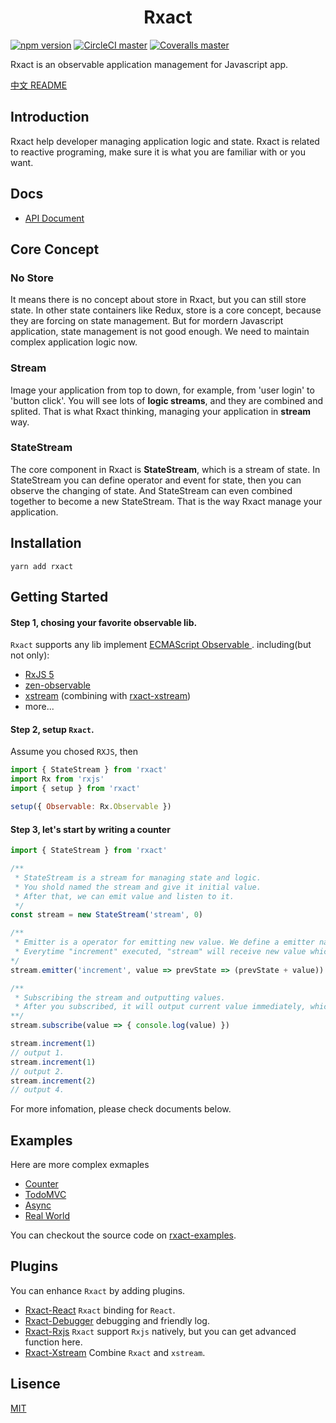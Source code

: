 <h1 align="center">Rxact</h1>

[![npm version](https://img.shields.io/npm/v/rxact.svg?style=flat-square)](https://www.npmjs.com/package/rxact)
[![CircleCI master](https://img.shields.io/circleci/project/github/Darmody/rxact/master.svg?style=flat-square)](https://circleci.com/gh/Darmody/rxact/tree/master)
[![Coveralls master](https://img.shields.io/coveralls/github/Darmody/rxact/master.svg?style=flat-square)](https://coveralls.io/github/Darmody/rxact)

Rxact is an observable application management for Javascript app.

[中文 README](https://github.com/Darmody/rxact/blob/master/CHINESE.md)

## Introduction

Rxact help developer managing application logic and state. Rxact is related to reactive programing, make sure it is what you are familiar with or you want.

## Docs

* [API Document](https://darmody.gitbooks.io/rxact/content/)

## Core Concept

### No Store

It means there is no concept about store in Rxact, but you can still store state. In other state containers like Redux, store is a core concept, because they are forcing on state management. But for mordern Javascript application, state management is not good enough. We need to maintain complex application logic now.

### Stream

Image your application from top to down, for example, from 'user login' to 'button click'. You will see lots of **logic streams**, and they are combined and splited. That is what Rxact thinking, managing your application in **stream** way.

### StateStream

The core component in Rxact is **StateStream**, which is a stream of state. In StateStream you can define operator and event for state, then you can observe the changing of state. And StateStream can even combined together to become a new StateStream. That is the way Rxact manage your application.


## Installation

```
yarn add rxact
```

## Getting Started

#### Step 1, chosing your favorite observable lib.

`Rxact` supports any lib implement [ECMAScript Observable ](https://github.com/tc39/proposal-observable).
including(but not only):
* [RxJS 5](https://github.com/ReactiveX/rxjs)
* [zen-observable](https://github.com/zenparsing/zen-observable)
* [xstream](https://github.com/staltz/xstream) (combining with [rxact-xstream](https://github.com/Darmody/rxact-xstream))
* more...

#### Step 2, setup `Rxact`.

Assume you chosed `RXJS`, then

```javascript
import { StateStream } from 'rxact'
import Rx from 'rxjs'
import { setup } from 'rxact'

setup({ Observable: Rx.Observable })
```

#### Step 3, let's start by writing a counter

```javascript
import { StateStream } from 'rxact'

/**
 * StateStream is a stream for managing state and logic.
 * You shold named the stream and give it initial value.
 * After that, we can emit value and listen to it.
 */
const stream = new StateStream('stream', 0)

/**
 * Emitter is a operator for emitting new value. We define a emitter named "increment" here.
 * Everytime "increment" executed, "stream" will receive new value which equal to previous value plus input value.
*/
stream.emitter('increment', value => prevState => (prevState + value))

/**
 * Subscribing the stream and outputting values.
 * After you subscribed, it will output current value immediately, which means initial value here.
**/
stream.subscribe(value => { console.log(value) })

stream.increment(1)
// output 1.
stream.increment(1)
// output 2.
stream.increment(2)
// output 4.
```

For more infomation, please check documents below.

## Examples

Here are more complex exmaples

* [Counter](https://darmody.github.io/rxact-examples/counter)
* [TodoMVC](https://darmody.github.io/rxact-examples/todomvc)
* [Async](https://darmody.github.io/rxact-examples/async)
* [Real World](https://darmody.github.io/rxact-examples/real-world)

You can checkout the source code on [rxact-examples](https://github.com/darmody/rxact-examples).

## Plugins

You can enhance `Rxact` by adding plugins.
* [Rxact-React](https://github.com/Darmody/rxact-react) `Rxact` binding for `React`.
* [Rxact-Debugger](https://github.com/Darmody/rxact-debugger) debugging and friendly log.
* [Rxact-Rxjs](https://github.com/Darmody/rxact-rxjs) `Rxact` support `Rxjs` natively, but you can get advanced function here.
* [Rxact-Xstream](https://github.com/Darmody/rxact-xstream) Combine `Rxact` and `xstream`.

## Lisence

[MIT](https://github.com/darmody/rxact/blob/master/LICENSE)
